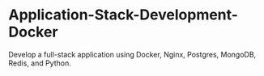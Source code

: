 # Application-Stack-Development-Docker
Develop a full-stack application using Docker, Nginx, Postgres, MongoDB, Redis, and Python.
